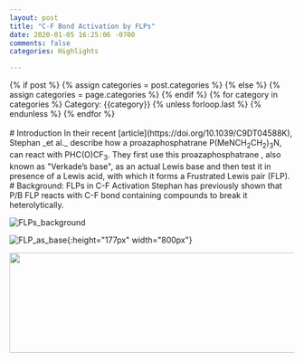 ```yaml
---
layout: post
title: "C-F Bond Activation by FLPs"
date: 2020-01-05 16:25:06 -0700
comments: false
categories: Highlights

---
```

<div class="post-categories">
  {% if post %}
    {% assign categories = post.categories %}
  {% else %}
    {% assign categories = page.categories %}
  {% endif %}
  {% for category in categories %}
  Category: {{category}}
  {% unless forloop.last %}&nbsp;{% endunless %}
  {% endfor %}
</div>
<br>
# Introduction
In their recent [article](https://doi.org/10.1039/C9DT04588K), Stephan _et al._ describe how a proazaphosphatrane P(MeNCH<sub>2</sub>CH<sub>2</sub>)<sub>3</sub>N, can react with PHC(O)CF<sub>3</sub>. They first use this proazaphosphatrane , also known as "Verkade’s base", as an actual Lewis base and then test it in presence of a Lewis acid, with which it forms a Frustrated Lewis pair (FLP).
# Background: FLPs in C-F Activation
Stephan has previously shown that P/B FLP reacts with C-F bond containing compounds to
break it heterolytically.
<br>

![FLPs_background](https://dl.dropboxusercontent.com/s/hu436p06ftnc7pg/FLPs_background.png?dl=0)


![FLP_as_base](https://dl.dropboxusercontent.com/s/ark8707nx0uwnoy/FLP_as_base5.jpg?dl=0){:height="177px" width="800px"}

<p align="center">
  <img width="800" height="177" src="https://dl.dropboxusercontent.com/s/hu436p06ftnc7pg/FLPs_background.png?dl=0">
</p>
